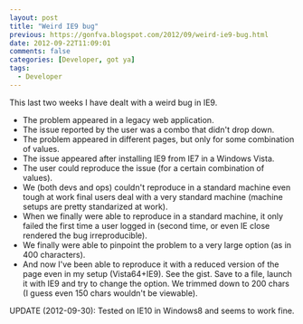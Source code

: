 ```yaml
---
layout: post
title: "Weird IE9 bug"
previous: https://gonfva.blogspot.com/2012/09/weird-ie9-bug.html
date: 2012-09-22T11:09:01
comments: false
categories: [Developer, got ya]
tags:
  - Developer
---
```


This last two weeks I have dealt with a weird bug in IE9.




+ The problem appeared in a legacy web application.
+ The issue reported by the user was a combo that didn't drop down.
+ The problem appeared in different pages, but only for some combination of values.
+ The issue appeared after installing IE9 from IE7 in a Windows Vista.
+ The user could reproduce the issue (for a certain combination of values).
+ We (both devs and ops) couldn't reproduce in a standard machine even tough at work final users deal with a very standard machine (machine setups are pretty standarized at work).
+ When we finally were able to reproduce in a standard machine, it only failed the first time a user logged in (second time, or even IE close rendered the bug irreproducible).
+ We finally were able to pinpoint the problem to a very large option (as in 400 characters).
+ And now I've been able to reproduce it with a reduced version of the page even in my setup (Vista64+IE9). See the gist. Save to a file, launch it with IE9 and try to change the option.
We trimmed down to 200 chars (I guess even 150 chars wouldn't be viewable).


UPDATE (2012-09-30): Tested on IE10 in Windows8 and seems to work fine.


<script src="https://gist.github.com/3763069.js?file=test.html"></script>
